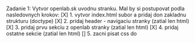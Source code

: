 Zadanie 1:
Vytvor openlab.sk uvodnu stranku. Mal by si postupovat podla nasledovnych krokov:
[X] 1. vytvor index.html subor a pridaj don zakladnu strukturu (doctype)
[X] 2. pridaj header - navigaciu stranky (zatial len html)
[X] 3. pridaj prvu sekciu z openlab stranky (zatial len html)
[X] 4. pridaj ostatne sekcie (zatial len html)
[] 5. zacni pisat css do <style> elementu - sprav nahrubo layout - stranka sa zatial graficky nemusi     podobat, nauc sa, ako sa robi layout pomocou css.

Po dokonceni levelu by si mal poznat nasledovne:
    - index.html + browser open
    - doctype zaklad htmlka
    - poznas ako vkladat nove tagy
    - poznas basic tagy: h1, h2, img src, p, br
    - poznat form tagy: button, input
    - vies robit linky: a href
    - poznas style atribut
    - vies robit csska: color, font-size, font-weight, text-align
    - css: padding, margin, background, height, width, border”

Info k fungovaniu akademie:
    - ocakavame ze kazdy den napises status, na com si robil a co si stihol dokoncit
    - spravenu pracu pushnes do gitu  - spravte si vlasny public repo
    - spravenu pracu deploynes na web (poslem credentials)
    - do statusu zahrn aj linky na stranku a git
    - ak za dany den nemozes pracovat, tak napis status, ze dnes nerobis
    - ak si beries dovolenku, nemusis pisat statusy, len nas informuj, ze od kedy do kedy budes mat dovolenku / nebudes dostupny
    - po commitnuti ti spravime na kod feedback

Zadanie 2:
[X] 1. nastyluj stranku, aby sa co najviac podobala originalu
[X] 2. prepis css, kt. si mal v html subore do separatneho css filu
[X] 3. sprav registracny formular v separatnom html subore, precvic si v nom vsetky input typy kt. existuju... sprav preklik z index.html na tuto stranku
[X] 4. vytvor globalny css subor s globalnym css (vseobacne nastavenie stylov pre elementy)
[X] 5. oddel css ktore patri pre stranku form.html do separatneho css suboru

Zadanie 3:
Nova openlab stranka
[] 1. sprav znova openlab.sk stranku s tym, ze tento krat pouzijes bootstrap